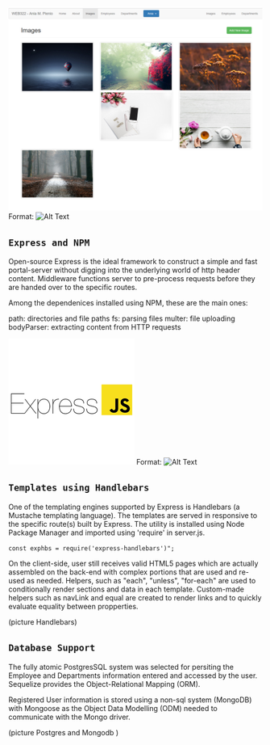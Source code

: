 ![GitHub Logo](https://github.com/Ania-M-Pienio/Employees/blob/master/public/images/readme/EmployeesApp.PNG)
Format: ![Alt Text](url)

## `Express and NPM`

Open-source Express is the ideal framework to construct a simple and fast portal-server without digging into the underlying world of http header content. Middleware functions server to pre-process requests before they are handed over to the specific routes.

Among the dependenices installed using NPM, these are the main ones: 

   path:        directories and file paths
   fs:          parsing files
   multer:      file uploading
   bodyParser:  extracting content from HTTP requests 

![GitHub Logo](https://github.com/Ania-M-Pienio/Employees/blob/master/public/images/readme/expressjs.png)
Format: ![Alt Text](url)

## `Templates using Handlebars`

One of the templating engines supported by Express is Handlebars (a Mustache templating language). The templates are served in responsive to the specific route(s) built by Express. The utility is installed using Node Package Manager and imported using 'require' in server.js.  

    const exphbs = require('express-handlebars')";

On the client-side, user still receives valid HTML5 pages which are actually assembled on the back-end with complex portions that are used and re-used as needed.  Helpers, such as "each", "unless", "for-each" are used to conditionally render sections and data in each template. Custom-made helpers such as navLink and equal are created to render links and to quickly evaluate equality between propperties. 

(picture Handlebars)

## `Database Support`

The fully atomic PostgresSQL system was selected for persiting the Employee and Departments information entered and accessed by the user. Sequelize provides the Object-Relational Mapping (ORM).

Registered User information is stored using a non-sql system (MongoDB) with Mongoose as the Object Data Modelling (ODM) needed to communicate with the Mongo driver.

(picture Postgres and Mongodb )

